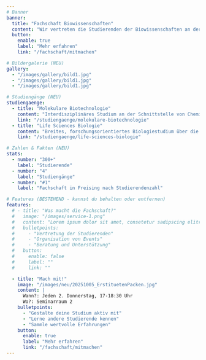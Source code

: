 ```yaml
---
# Banner
banner:
  title: "Fachschaft Biowissenschaften"
  content: "Wir vertreten die Studierenden der Biowissenschaften an der TUM School of Life Sciences in Freising."
  button:
    enable: true
    label: "Mehr erfahren"
    link: "/fachschaft/mitmachen"

# Bildergalerie (NEU)
gallery:
  - "/images/gallery/bild1.jpg"
  - "/images/gallery/bild1.jpg"
  - "/images/gallery/bild1.jpg"

# Studiengänge (NEU)
studiengaenge:
  - title: "Molekulare Biotechnologie"
    content: "Interdisziplinäres Studium an der Schnittstelle von Chemie, Biologie und Ingenieurswesen zur biotechnologischen Konstruktion von Biomolekülen und Zellen"
    link: "/studiengaenge/molekulare-biotechnologie"
  - title: "Life Sciences Biologie"
    content: "Breites, forschungsorientiertes Biologiestudium über die komplexen biologischen Zusammenhänge aller Lebensprozesse von molekularer Ebene bis zur Ökologie"
    link: "/studiengaenge/life-sciences-biologie"

# Zahlen & Fakten (NEU)
stats:
  - number: "300+"
    label: "Studierende"
  - number: "4"
    label: "Studiengänge"
  - number: "#1"
    label: "Fachschaft in Freising nach Studierendenzahl"

# Features (BESTEHEND - kannst du behalten oder entfernen)
features:
  # - title: "Was macht die Fachschaft?"
  #   image: "/images/service-1.png"
  #   content: "Lorem ipsum dolor sit amet, consetetur sadipscing elitr, sed diam nonumy eirmod tempor invidunt ut labore et dolore magna aliquyam erat..."
  #   bulletpoints:
  #     - "Vertretung der Studierenden"
  #     - "Organisation von Events"
  #     - "Beratung und Unterstützung"
  #   button:
  #     enable: false
  #     label: ""
  #     link: ""

  - title: "Mach mit!"
    image: "/images/neu/20251005_ErstituetenPacken.jpg"
    content: |
      Wann?: Jeden 2. Donnerstag, 17-18:30 Uhr  
      Wo?: Seminarraum 2  
    bulletpoints:
      - "Gestalte deine Studium aktiv mit"
      - "Lerne andere Studierende kennen"
      - "Sammle wertvolle Erfahrungen"
    button:
      enable: true
      label: "Mehr erfahren"
      link: "/fachschaft/mitmachen"
---
```


<!-- ---
# Banner
banner:
  title: "The Ultimate Starter Template You Need To Start Your Hugo Project"
  content: "Hugoplate is a free starter template built with Hugo and TailwindCSS, providing everything you need to jumpstart your Hugo project and save valuable time."
  image: "/images/banner.png"
  button:
    enable: true
    label: "Get Started For Free"
    link: "https://github.com/zeon-studio/hugoplate"

# Features
features:
  - title: "What's Included in Hugoplate"
    image: "/images/service-1.png"
    content: "Hugoplate is a comprehensive starter template that includes everything you need to get started with your Hugo project. What's Included in Hugoplate"
    bulletpoints:
      - "10+ Pre-build pages"
      - "95+ Google Pagespeed Score"
      - "Build with Hugo and TailwindCSS for easy and customizable styling"
      - "Fully responsive on all devices"
      - "SEO-optimized for better search engine rankings"
      - "**Open-source and free** for personal and commercial use"
    button:
      enable: false
      label: "Get Started Now"
      link: "#"

  - title: "Discover the Key Features Of Hugo"
    image: "/images/service-2.png"
    content: "Hugo is an all-in-one web framework for building fast, content-focused websites. It offers a range of exciting features for developers and website creators. Some of the key features are:"
    bulletpoints:
      - "Zero JS, by default: No JavaScript runtime overhead to slow you down."
      - "Customizable: Tailwind, MDX, and 100+ other integrations to choose from."
      - "UI-agnostic: Supports React, Preact, Svelte, Vue, Solid, Lit and more."
    button:
      enable: true
      label: "Get Started Now"
      link: "https://github.com/zeon-studio/hugoplate"

  - title: "The Top Reasons to Choose Hugo for Your Hugo Project"
    image: "/images/service-3.png"
    content: "With Hugo, you can build modern and content-focused websites without sacrificing performance or ease of use."
    bulletpoints:
      - "Instantly load static sites for better user experience and SEO."
      - "Intuitive syntax and support for popular frameworks make learning and using Hugo a breeze."
      - "Use any front-end library or framework, or build custom components, for any project size."
      - "Built on cutting-edge technology to keep your projects up-to-date with the latest web standards."
    button:
      enable: false
      label: ""
      link: ""
--- -->
